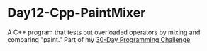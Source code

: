 # Day12-Cpp-PaintMixer
A C++ program that tests out overloaded operators by mixing and comparing "paint." Part of my [30-Day Programming Challenge](https://showmethecodeblog.wordpress.com/2018/10/12/a-drop-in-the-bucket/ "A Drop in the Bucket").
